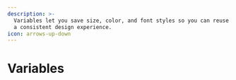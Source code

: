 ```yaml
---
description: >-
  Variables let you save size, color, and font styles so you can reuse them for
  a consistent design experience.
icon: arrows-up-down
---
```


# Variables

